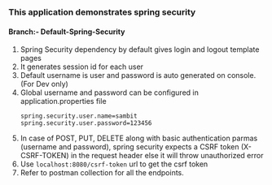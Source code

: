 ### This application demonstrates spring security 

#### Branch:- Default-Spring-Security
1. Spring Security dependency by default gives login and logout template pages 
2. It generates session id for each user
3. Default username is user and password is auto generated on console.(For Dev only)
4. Global username and password can be configured in application.properties file
    ```
    spring.security.user.name=sambit
    spring.security.user.password=123456
   ```
5. In case of POST, PUT, DELETE along with basic authentication parmas (username and password),
   spring security expects a CSRF token (X-CSRF-TOKEN) in the request header else it will throw unauthorized error
6. Use `localhost:8080/csrf-token` url to get the csrf token
7. Refer to postman collection for all the endpoints.
